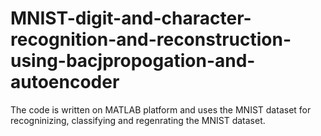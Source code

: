 # MNIST-digit-and-character-recognition-and-reconstruction-using-bacjpropogation-and-autoencoder
The code is written on MATLAB platform and uses the MNIST dataset for recogninizing, classifying and regenrating the MNIST dataset. 
